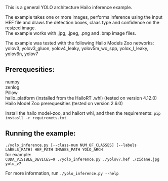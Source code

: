 This is a general YOLO architecture Hailo inference example.  

The example takes one or more images, performs inference using the input HEF file and draws the detection boxes, claas type and confidence on the resized image.  
The example works with .jpg, .jpeg, .png and .bmp image files.  

The example was tested with the following Hailo Models Zoo networks:  
yolov3, yolov3_gluon, yolov4_leaky, yolov5m_wo_spp, yolox_l_leaky, yolov6n, yolov7  

## Prerequesities:  
numpy  
zenlog  
Pillow  
hailo_platform (installed from the HailoRT .whl) (tested on version 4.12.0)  
Hailo Model Zoo prerequesities (tested on version 2.6.0)

Install the hailo model-zoo, and hailort whl, and then the requirements:
`pip instasll -r requiremets.txt`


## Running the example:  
```./yolo_inference.py [--class-num NUM_OF_CLASSES] [--labels LABELS_PATH] HEF_PATH IMAGES_PATH YOLO_ARCH```    
for example:  
```CUDA_VISIBLE_DEVICES=9 ./yolo_inference.py ./yolov7.hef ./zidane.jpg yolo_v7```

For more information, run ```./yolo_inference.py --help```   
